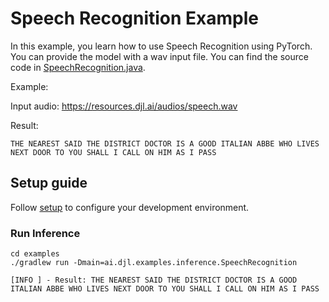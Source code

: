 # Speech Recognition Example

In this example, you learn how to use Speech Recognition using PyTorch.
You can provide the model with a wav input file. 
You can find the source code in [SpeechRecognition.java](https://github.com/deepjavalibrary/djl/blob/master/examples/src/main/java/ai/djl/examples/inference/SpeechRecognition.java).

Example:

Input audio: https://resources.djl.ai/audios/speech.wav

Result:

```text
THE NEAREST SAID THE DISTRICT DOCTOR IS A GOOD ITALIAN ABBE WHO LIVES NEXT DOOR TO YOU SHALL I CALL ON HIM AS I PASS 
```

## Setup guide

Follow [setup](../../docs/development/setup.md) to configure your development environment.

### Run Inference

```
cd examples
./gradlew run -Dmain=ai.djl.examples.inference.SpeechRecognition

[INFO ] - Result: THE NEAREST SAID THE DISTRICT DOCTOR IS A GOOD ITALIAN ABBE WHO LIVES NEXT DOOR TO YOU SHALL I CALL ON HIM AS I PASS 
```
